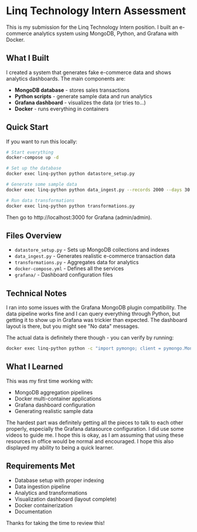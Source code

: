 # Linq Technology Intern Assessment

This is my submission for the Linq Technology Intern position. I built an e-commerce analytics system using MongoDB, Python, and Grafana with Docker.

## What I Built

I created a system that generates fake e-commerce data and shows analytics dashboards. The main components are:

- **MongoDB database** - stores sales transactions
- **Python scripts** - generate sample data and run analytics  
- **Grafana dashboard** - visualizes the data (or tries to...)
- **Docker** - runs everything in containers

## Quick Start

If you want to run this locally:

```bash
# Start everything
docker-compose up -d

# Set up the database
docker exec linq-python python datastore_setup.py

# Generate some sample data
docker exec linq-python python data_ingest.py --records 2000 --days 30

# Run data transformations
docker exec linq-python python transformations.py
```

Then go to http://localhost:3000 for Grafana (admin/admin).

## Files Overview

- `datastore_setup.py` - Sets up MongoDB collections and indexes
- `data_ingest.py` - Generates realistic e-commerce transaction data
- `transformations.py` - Aggregates data for analytics
- `docker-compose.yml` - Defines all the services
- `grafana/` - Dashboard configuration files

## Technical Notes

I ran into some issues with the Grafana MongoDB plugin compatibility. The data pipeline works fine and I can query everything through Python, but getting it to show up in Grafana was trickier than expected. The dashboard layout is there, but you might see "No data" messages.

The actual data is definitely there though - you can verify by running:
```bash
docker exec linq-python python -c "import pymongo; client = pymongo.MongoClient('mongodb://linq-mongodb:27017/'); print('Records:', client.linq_analytics.sales_data.count_documents({}))"
```

## What I Learned

This was my first time working with:
- MongoDB aggregation pipelines
- Docker multi-container applications  
- Grafana dashboard configuration
- Generating realistic sample data

The hardest part was definitely getting all the pieces to talk to each other properly, especially the Grafana datasource configuration. I did use some videos to guide me. I hope this is okay, as I am assuming that using these resources in office would be normal and encouraged. I hope this also displayed my ability to being a quick learner. 

## Requirements Met

- Database setup with proper indexing
- Data ingestion pipeline  
- Analytics and transformations
- Visualization dashboard (layout complete)
- Docker containerization
- Documentation

Thanks for taking the time to review this!